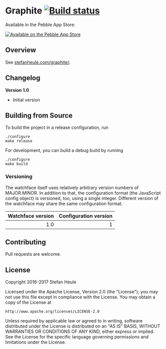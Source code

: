 # Graphite [![Build status](https://travis-ci.org/stefanheule/graphite.svg?branch=master)](https://travis-ci.org/stefanheule/graphite)

Available in the Pebble App Store:

[![Available on the Pebble App Store](http://pblweb.com/badge/xxxxx/black/small)](https://apps.getpebble.com/applications/xxxxx)

## Overview

See [stefanheule.com/graphite/](https://stefanheule.com/graphite/).

## Changelog

**Version 1.0**

- Initial version

## Building from Source

To build the project in a release configuration, run

    ./configure
    make release

For development, you can build a debug build by running

    ./configure
    make build

### Versioning

The watchface itself uses relatively arbitrary version numbers of MAJOR.MINOR.  In addition to that, the configuration format (the JavaScript config object) is versioned, too, using a single integer.  Different version of the watchface may share the same configuration format.

| Watchface version | Configuration version |
|------------------:|----------------------:|
|               1.0 |                     1 |

## Contributing

Pull requests are welcome.

## License

Copyright 2016-2017 Stefan Heule

Licensed under the Apache License, Version 2.0 (the "License");
you may not use this file except in compliance with the License.
You may obtain a copy of the License at

    http://www.apache.org/licenses/LICENSE-2.0

Unless required by applicable law or agreed to in writing, software
distributed under the License is distributed on an "AS IS" BASIS,
WITHOUT WARRANTIES OR CONDITIONS OF ANY KIND, either express or implied.
See the License for the specific language governing permissions and
limitations under the License.

